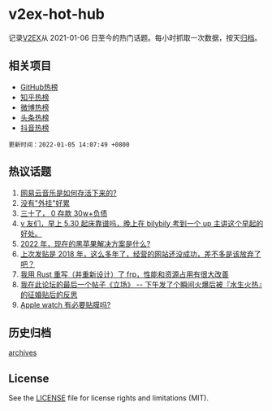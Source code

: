# v2ex-hot-hub

 记录[V2EX](https://www.v2ex.com/)从 2021-01-06 日至今的热门话题。每小时抓取一次数据，按天[归档](archives)。
 
 ## 相关项目

- [GitHub热榜](https://github.com/snaildev/github-hot-hub)
- [知乎热榜](https://github.com/snaildev/zhihu-hot-hub)
- [微博热榜](https://github.com/snaildev/weibo-hot-hub)
- [头条热榜](https://github.com/snaildev/toutiao-hot-hub)
- [抖音热榜](https://github.com/snaildev/douyin-hot-hub)


 `更新时间：2022-01-05 14:07:49 +0800`

## 热议话题

1. [网易云音乐是如何存活下来的?](https://www.v2ex.com/t/826105)
1. [没有"外挂"好累](https://www.v2ex.com/t/826242)
1. [三十了， 0 存款 30w+负债](https://www.v2ex.com/t/826165)
1. [v 友们，早上 5.30 起床靠谱吗，晚上在 bilybily 考到一个 up 主讲这个早起的好处。](https://www.v2ex.com/t/826208)
1. [2022 年，现在的黑苹果解决方案是什么?](https://www.v2ex.com/t/826113)
1. [上次发贴是 2018 年，这么多年了，经营的网站还没成功，差不多是该放弃了吧？](https://www.v2ex.com/t/826163)
1. [我用 Rust 重写（并重新设计）了 frp，性能和资源占用有很大改善](https://www.v2ex.com/t/826182)
1. [我在此论坛的最后一个帖子《立场》 -- 下午发了个瞬间火爆后被『水生火热』的征婚贴后的反思](https://www.v2ex.com/t/826229)
1. [Apple watch 有必要贴膜吗?](https://www.v2ex.com/t/826280)

## 历史归档

[archives](archives)

## License

See the [LICENSE](LICENSE) file for license rights and limitations (MIT).
